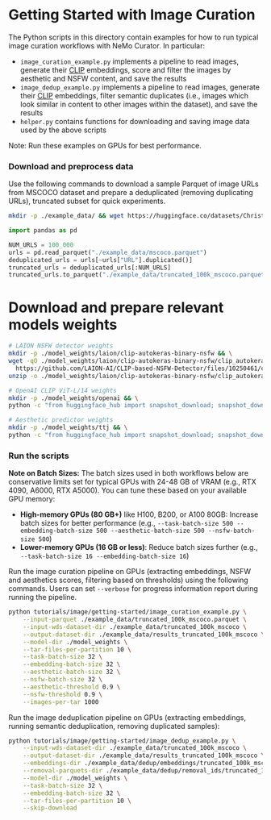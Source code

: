 # Getting Started with Image Curation

The Python scripts in this directory contain examples for how to run typical image curation workflows with NeMo Curator. In particular:

- `image_curation_example.py` implements a pipeline to read images, generate their [CLIP](https://huggingface.co/docs/transformers/en/model_doc/clip) embeddings, score and filter the images by aesthetic and NSFW content, and save the results
- `image_dedup_example.py` implements a pipeline to read images, generate their [CLIP](https://huggingface.co/docs/transformers/en/model_doc/clip) embeddings, filter semantic duplicates (i.e., images which look similar in content to other images within the dataset), and save the results
- `helper.py` contains functions for downloading and saving image data used by the above scripts

Note: Run these examples on GPUs for best performance.

### Download and preprocess data

Use the following commands to download a sample Parquet of image URLs from MSCOCO dataset and prepare a deduplicated (removing duplicating URLs), truncated subset for quick experiments.

```bash
mkdir -p ./example_data/ && wget https://huggingface.co/datasets/ChristophSchuhmann/MS_COCO_2017_URL_TEXT/resolve/main/mscoco.parquet -O ./example_data/mscoco.parquet
```

```python
import pandas as pd

NUM_URLS = 100_000
urls = pd.read_parquet("./example_data/mscoco.parquet")
deduplicated_urls = urls[~urls["URL"].duplicated()]
truncated_urls = deduplicated_urls[:NUM_URLS]
truncated_urls.to_parquet("./example_data/truncated_100k_mscoco.parquet")
```

# Download and prepare relevant models weights


```bash
# LAION NSFW detector weights
mkdir -p ./model_weights/laion/clip-autokeras-binary-nsfw && \
wget -qO ./model_weights/laion/clip-autokeras-binary-nsfw/clip_autokeras_binary_nsfw.zip \
  https://github.com/LAION-AI/CLIP-based-NSFW-Detector/files/10250461/clip_autokeras_binary_nsfw.zip && \
unzip -o ./model_weights/laion/clip-autokeras-binary-nsfw/clip_autokeras_binary_nsfw.zip -d ./model_weights/laion/clip-autokeras-binary-nsfw

# OpenAI CLIP ViT-L/14 weights
mkdir -p ./model_weights/openai && \
python -c "from huggingface_hub import snapshot_download; snapshot_download('openai/clip-vit-large-patch14', local_dir='./model_weights/openai/clip-vit-large-patch14', force_download=True)"

# Aesthetic predictor weights
mkdir -p ./model_weights/ttj && \
python -c "from huggingface_hub import snapshot_download; snapshot_download('ttj/sac-logos-ava1-l14-linearMSE', local_dir='./model_weights/ttj/sac-logos-ava1-l14-linearMSE', force_download=True)"
```

### Run the scripts

**Note on Batch Sizes:** The batch sizes used in both workflows below are conservative limits set for typical GPUs with 24-48 GB of VRAM (e.g., RTX 4090, A6000, RTX A5000). You can tune these based on your available GPU memory:
- **High-memory GPUs (80 GB+)** like H100, B200, or A100 80GB: Increase batch sizes for better performance (e.g., `--task-batch-size 500 --embedding-batch-size 500 --aesthetic-batch-size 500 --nsfw-batch-size 500`)
- **Lower-memory GPUs (16 GB or less)**: Reduce batch sizes further (e.g., `--task-batch-size 16 --embedding-batch-size 16`)

Run the image curation pipeline on GPUs (extracting embeddings, NSFW and aesthetics scores, filtering based on thresholds) using the following commands. Users can set `--verbose` for progress information report during running the pipeline.

```bash
python tutorials/image/getting-started/image_curation_example.py \
    --input-parquet ./example_data/truncated_100k_mscoco.parquet \
    --input-wds-dataset-dir ./example_data/truncated_100k_mscoco \
    --output-dataset-dir ./example_data/results_truncated_100k_mscoco \
    --model-dir ./model_weights \
    --tar-files-per-partition 10 \
    --task-batch-size 32 \
    --embedding-batch-size 32 \
    --aesthetic-batch-size 32 \
    --nsfw-batch-size 32 \
    --aesthetic-threshold 0.9 \
    --nsfw-threshold 0.9 \
    --images-per-tar 1000
```

Run the image deduplication pipeline on GPUs (extracting embeddings, running semantic deduplication, removing duplicated samples):

```bash
python tutorials/image/getting-started/image_dedup_example.py \
    --input-wds-dataset-dir ./example_data/truncated_100k_mscoco \
    --output-dataset-dir ./example_data/results_truncated_100k_mscoco \
    --embeddings-dir ./example_data/dedup/embeddings/truncated_100k_mscoco \
    --removal-parquets-dir ./example_data/dedup/removal_ids/truncated_100k_mscoco \
    --model-dir ./model_weights \
    --task-batch-size 32 \
    --embedding-batch-size 32 \
    --tar-files-per-partition 10 \
    --skip-download
```
